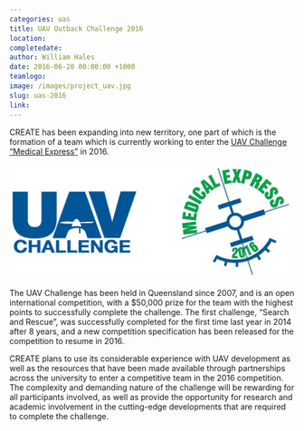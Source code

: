 ```yaml
---
categories: uas
title: UAV Outback Challenge 2016
location:
completedate:
author: William Hales
date: 2016-06-20 00:00:00 +1000
teamlogo:
image: /images/project_uav.jpg
slug: uas-2016
link:
---
```


CREATE has been expanding into new territory, one part of which is the formation of a team which is currently working to enter the <a href="http://uavchallenge.org/medical-express/" target="_blank">UAV Challenge “Medical Express”</a> in 2016.

<img src="/images/uav_logo2.jpg" class="contentimg">

The UAV Challenge has been held in Queensland since 2007, and is an open international competition, with a $50,000 prize for the team with the highest points to successfully complete the challenge. The first challenge, “Search and Rescue”, was successfully completed for the first time last year in 2014 after 8 years, and a new competition specification has been released for the competition to resume in 2016.

CREATE plans to use its considerable experience with UAV development as well as the resources that have been made available through partnerships across the university to enter a competitive team in the 2016 competition. The complexity and demanding nature of the challenge will be rewarding for all participants involved, as well as provide the opportunity for research and academic involvement in the cutting-edge developments that are required to complete the challenge.
